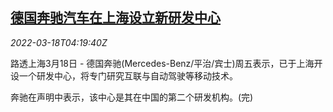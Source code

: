 <!--1647577862000-->
[德国奔驰汽车在上海设立新研发中心](https://cn.reuters.com/article/benzrd-shanghai-0318-fri-idCNKCS2LF0BV)
------

<div><i>2022-03-18T04:19:40Z</i></div><p>路透上海3月18日 - 德国奔驰(Mercedes-Benz/平治/宾士)周五表示，已于上海开设一个研发中心，将专门研究互联与自动驾驶等移动技术。</p><p>奔驰在声明中表示，该中心是其在中国的第二个研发机构。(完)</p>

